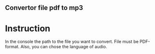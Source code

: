 ## Convertor file pdf to mp3

# Instruction

In the console the path to the file you want to convert. File must be PDF-format. Also, you can chose the language of audio.
